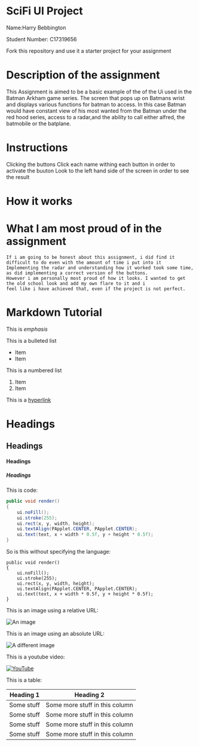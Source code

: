 # SciFi UI Project

Name:Harry Bebbington

Student Number: C17319656

Fork this repository and use it a starter project for your assignment

# Description of the assignment
This Assignment is aimed to be a basic example of the of the Ui used in
the Batman Arkham game series. The screen that pops up on Batmans wrist and 
displays various functions for batman to access. In this case Batman would have constant
view of his most wanted from the Batman under the red hood series, access to a radar,and the
ability to call either alfred, the batmobile or the batplane.

# Instructions
Clicking the buttons
	Click each name withing each button in order to activate the buuton
	Look to the left hand side of the screen in order to see the result

# How it works
	

# What I am most proud of in the assignment
	If i am going to be honest about this assignment, i did find it difficult to do even with the amount of time i put into it
	Implementing the radar and understanding how it worked took some time, as did implementing a correct version of the buttons.
	However i am personally most proud of how it looks. I wanted to get the old school look and add my own flare to it and i 
	feel like i have achieved that, even if the project is not perfect.

# Markdown Tutorial

This is *emphasis*

This is a bulleted list

- Item
- Item

This is a numbered list

1. Item
1. Item

This is a [hyperlink](http://bryanduggan.org)

# Headings
## Headings
#### Headings
##### Headings

This is code:

```Java
public void render()
{
	ui.noFill();
	ui.stroke(255);
	ui.rect(x, y, width, height);
	ui.textAlign(PApplet.CENTER, PApplet.CENTER);
	ui.text(text, x + width * 0.5f, y + height * 0.5f);
}
```

So is this without specifying the language:

```
public void render()
{
	ui.noFill();
	ui.stroke(255);
	ui.rect(x, y, width, height);
	ui.textAlign(PApplet.CENTER, PApplet.CENTER);
	ui.text(text, x + width * 0.5f, y + height * 0.5f);
}
```

This is an image using a relative URL:

![An image](images/p8.png)

This is an image using an absolute URL:

![A different image](https://bryanduggandotorg.files.wordpress.com/2019/02/infinite-forms-00045.png?w=595&h=&zoom=2)

This is a youtube video:

[![YouTube](http://img.youtube.com/vi/J2kHSSFA4NU/0.jpg)](https://www.youtube.com/watch?v=J2kHSSFA4NU)

This is a table:

| Heading 1 | Heading 2 |
|-----------|-----------|
|Some stuff | Some more stuff in this column |
|Some stuff | Some more stuff in this column |
|Some stuff | Some more stuff in this column |
|Some stuff | Some more stuff in this column |

